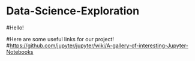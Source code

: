 # Data-Science-Exploration

#Hello!

#Here are some useful links for our project!
#https://github.com/jupyter/jupyter/wiki/A-gallery-of-interesting-Jupyter-Notebooks
